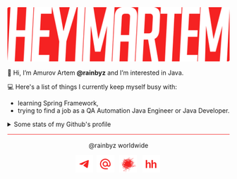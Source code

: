 <img src="./images/top.svg" alt="top.svg">

👋 Hi, I’m Amurov Artem <b>@rainbyz</b> and I’m interested in Java.

💻 Here's a list of things I currently keep myself busy with:
- learning Spring Framework,
- trying to find a job as a QA Automation Java Engineer or Java Developer.

<details>
  <summary>Some stats of my Github's profile</summary>
  <br>
  <p align="center">
    <img src="https://github-readme-stats.vercel.app/api?username=rainbyz&show_icons=true&title_color=ff0a0a&text_color=000000&icon_color=000000&border_color=ffffff&bg_color=ffffff&hide_border=true&border_radius=10" alt="GitHub Stats Card">
  </p>
  <p align="right">
    <img src="https://visitor-badge-reloaded.herokuapp.com/badge?page_id=rainbyz?style=flat&logo=GitHub&logoColor=red&lcolor=white&color=white&text=Guests&cache=on" alt="Guests Card">
  </p>
</details>

<img src="./images/bottom.svg" alt="bottom.svg">

<p align="center">
  @rainbyz worldwide
  <p align="center">
    <a href="https://t.me/rainbyz" alt="Telegram"><img src="./images/telegram.svg" width="40" height="40"></a hspace="4">
    <a href="mailto:asusmanov@edu.hse.ru" alt="Email"><img src="./images/email.svg" width="40" height="40" hspace="4"></a>
    <a href="https://career.habr.com/rainbyz1" alt="Habr Career"><img src="./images/habrCareer.svg" width="40" height="40" hspace="4"></a>
    <a href="https://ufa.hh.ru/resume/cd88edd0ff09a089be0039ed1f544173366750" alt="HeadHunter"><img src="./images/headHunter.svg" width="40" height="40" hspace="4"></a>
  </p>
</p>